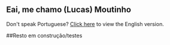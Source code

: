## Eai, me chamo (Lucas) Moutinho

Don't speak Portuguese? [Click here](README-en.md) to view the English version.

##Resto em construção/testes
